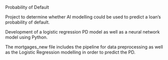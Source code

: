 Probability of Default

Project to determine whether AI modelling could be used to predict a loan’s probability of default.

Development of a logistic regression PD model as well as a neural network model using Python.

The mortgages_new file includes the pipeline for data preprocessing as well as the Logistic Regression modelling in order to predict the PD.
